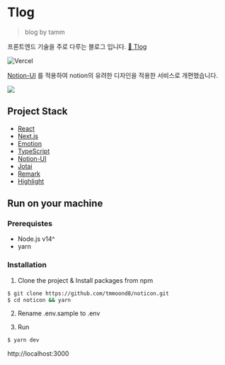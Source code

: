 # Tlog

> blog by tamm  


프론트엔드 기술을 주로 다루는 블로그 입니다.  [🔗 Tlog](https://noticon.tammolo.com)  

![Vercel](https://therealsujitk-vercel-badge.vercel.app/?app=tlog-2h7jdsbwa-tmmoond8)

[Notion-UI](https://github.com/tmmoond8/notion-ui) 를 적용하여 notion의 유려한 디자인을 적용한 서비스로 개편했습니다.

![](https://user-images.githubusercontent.com/11402468/138289042-0b669714-a8e8-42e5-923c-7d0988669ac0.png)

## Project Stack

- [React](https://reactjs.org/)
- [Next.js](https://nextjs.org/)
- [Emotion](https://emotion.sh/)
- [TypeScript](https://www.typescriptlang.org/)
- [Notion-UI](https://github.com/tmmoond8/notion-ui)
- [Jotai](https://jotai.pmnd.rs/)
- [Remark](https://remark.js.org/)
- [Highlight](https://highlightjs.org/)

## Run on your machine  

### Prerequistes  

- Node.js v14^
- yarn

### Installation

1. Clone the project & Install packages from npm

```bash
$ git clone https://github.com/tmmoond8/noticon.git
$ cd noticon && yarn
```

2. Rename .env.sample to .env

3. Run

```bash
$ yarn dev
```

http://localhost:3000